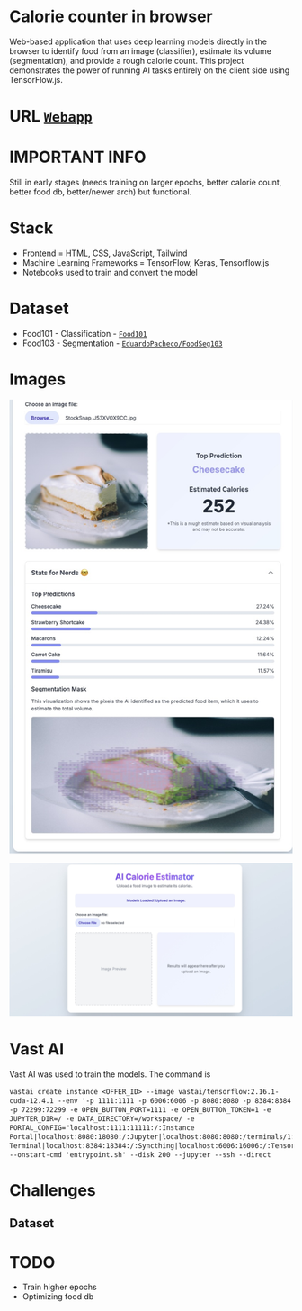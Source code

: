 
# Calorie counter in browser
Web-based application that uses deep learning models directly in the browser to identify food from an image (classifier), estimate its volume (segmentation), and provide a rough calorie count. This project demonstrates the power of running AI tasks entirely on the client side using TensorFlow.js.

# URL [`Webapp`](https://jonathancoletti.github.io/CalorieInBrowser)

# IMPORTANT INFO
Still in early stages (needs training on larger epochs, better calorie count, better food db, better/newer arch) but functional.


# Stack
- Frontend = HTML, CSS, JavaScript, Tailwind
- Machine Learning Frameworks = TensorFlow, Keras, Tensorflow.js
- Notebooks used to train and convert the model

# Dataset
- Food101 - Classification - [`Food101`](https://www.tensorflow.org/datasets/catalog/food101)
- Food103 - Segmentation - [`EduardoPacheco/FoodSeg103`](https://huggingface.co/datasets/EduardoPacheco/FoodSeg103)


# Images
![Example Prediction](./example_usage.jpg)

![Home page](./start_page.jpg)

# Vast AI

Vast AI was used to train the models. The command is

```
vastai create instance <OFFER_ID> --image vastai/tensorflow:2.16.1-cuda-12.4.1 --env '-p 1111:1111 -p 6006:6006 -p 8080:8080 -p 8384:8384 -p 72299:72299 -e OPEN_BUTTON_PORT=1111 -e OPEN_BUTTON_TOKEN=1 -e JUPYTER_DIR=/ -e DATA_DIRECTORY=/workspace/ -e PORTAL_CONFIG="localhost:1111:11111:/:Instance Portal|localhost:8080:18080:/:Jupyter|localhost:8080:8080:/terminals/1:Jupyter Terminal|localhost:8384:18384:/:Syncthing|localhost:6006:16006:/:Tensorboard"' --onstart-cmd 'entrypoint.sh' --disk 200 --jupyter --ssh --direct
```

# Challenges

## Dataset

# TODO
- Train higher epochs
- Optimizing food db
